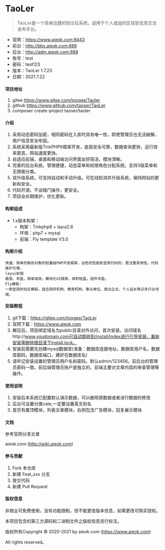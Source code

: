 # TaoLer

> TaoLer是一个简单迅捷的轻论坛系统，适用于个人或组织区域型信息交流发布平台。

 * 官网：https://www.aieok.com:8443
 * 前台：http://bbs.aieok.com:888
 * 后台：http://adm.aieok.com:888
 * 账号：test
 * 密码：test123
 * 版本：TaoLer 1.7.23
 * 日期：2021.7.22

#### 项目地址

1.	gitee	https://www.gitee.com/toogee/Taoler
2.	github	https://www.github.com/taoser/TaoLer
3.  composer create-project taoser/taoler

#### 介绍

1.	采用动态密码加密，相同密码在入库时具有唯一性，即使管理员也无法破解，用户信息安全牢固。
2.	系统采用最新版TinkPHP6框架开发，底层安全可靠，数据查询更快，运行效率更高，网站速度更快。
3.	自适应前端，桌面和移动端访问界面友好简洁，模块清晰。
4.	完善的后台系统，管理便捷，动态菜单和权限角色分配系统。支持3级菜单和无限极分类。
5.	双升级系统，可支持自动和手动升级。可在线检测并升级系统，保持网站的更新和安全。
6.	代码开源，不设暗门操作，更安全。
7.	项目会长期维护，优化更新。


#### 构架组成
- 1.x版本构架：
	- 构架：Tinkphp6 + layui2.6
	- 环境：php7 + mysql
	- 前端：Fly template V3.0
	
#### 构架介绍
	快速、简单的面向对象的轻量级PHP开发框架，出色的性能和至简代码的，更注重易用性。代码维护方便。
	layui前端
	极简、丰盈，简单高效，模块化UI框架，体积轻盈，组件丰盈。
	Fly模板:
	一款至简的社区模板，适合政府机构、教育机构、事业单位、商业企业、个人站长等众多行业领域。

#### 安装教程

1.	git下载：https://gitee.com/toogee/TaoLer
2.	官网下载：https://www.aieok.com
3.	解压后，项目绑定域名为public目录对外访问，首次安装，访问域名http://www.youdomain.com可自动跳转到/install/index进行引导安装，重新安装需删除根目录下install.lock。
4.	安装前需要先创建mysql数据库(准备：数据库连接地址，数据库用户名，数据库密码，数据库端口，建好在数据库名)
5.	请牢记安装设置的管理员用户名和密码，默认admin/123456。前后台的管理员密码一致。前后端管理员账户是独立的，前端主要对文章内容的审查管理等操作。

#### 使用说明

1.	安装后本系统已配置默认演示数据，可以删除原数据或者进行数据的修改
2.	后台可设置分类cate,一定要设置英文别名
3.	首页有置顶模块，列表文章模块，右侧包含广告模块，回复展示模块

#### 文档

 参考官网分享文章
 
 aieok.com (http://wiki.aieok.com)

#### 参与贡献

1.  Fork 本仓库
2.  新建 Feat_xxx 分支
3.  提交代码
4.  新建 Pull Request

#### 版权信息

非商业可免费使用，没有功能限制，但不能更改版本信息，如需更改可购买授权。

本项目包含的第三方源码和二进制文件之版权信息另行标注。

版权所有Copyright © 2020-2021 by aieok.com (https://www.aieok.com)

All rights reserved。

